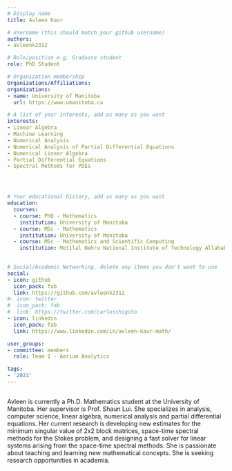 ```yaml
---
# Display name
title: Avleen Kaur

# Username (this should match your github username)
authors:
- avleenk2312

# Role/position e.g. Graduate student
role: PhD Student

# Organization membership
Organizations/Affiliations:
organizations:
- name: University of Manitoba
  url: https://www.umanitoba.ca

# A list of your interests, add as many as you want
interests:
- Linear Algebra
- Machine Learning
- Numerical Analysis
- Numerical Analysis of Partial Differential Equations
- Numerical Linear Algebra
- Partial Differential Equations
- Spectral Methods for PDEs




# Your educational history, add as many as you want
education:
  courses:
  - course: PhD - Mathematics
    institution: University of Manitoba
  - course: MSc - Mathematics
    institution: University of Manitoba
  - course: MSc - Mathematics and Scientific Computing
    institution: Motilal Nehru National Institute of Technology Allahabad
  

# Social/Academic Networking, delete any items you don't want to use
social:
- icon: github
  icon_pack: fab
  link: https://github.com/avleenk2312
#- icon: twitter
#  icon_pack: fab
#  link: https://twitter.com/carlosshigoto
- icon: linkedin
  icon_pack: fab
  link: https://www.linkedin.com/in/avleen-kaur-math/

user_groups:
- committee: members
  role: Team 1 - Aerium Analytics

tags:
- '2021'
---
```


##

Avleen is currently a Ph.D. Mathematics student at the University of Manitoba. Her supervisor is Prof. Shaun Lui. She specializes in analysis, computer science, linear algebra, numerical analysis and partial differential equations. Her current research is developing new estimates for the minimum singular value of 2x2 block matrices, space-time spectral methods for the Stokes problem, and designing a fast solver for linear systems arising from the space-time spectral methods. She is passionate about teaching and learning new mathematical concepts. She is seeking research opportunities in academia. 

